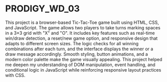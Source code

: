 # PRODIGY_WD_03

This project is a browser-based Tic-Tac-Toe game built using HTML, CSS, and JavaScript. The game allows two players to take turns marking spaces in a 3×3 grid with "X" and "O". It includes key features such as real-time win/draw detection, a reset/new game option, and responsive design that adapts to different screen sizes. The logic checks for all winning combinations after each turn, and the interface displays the winner or a draw message accordingly. Smooth styling, button animations, and a modern color palette make the game visually appealing. This project helped me deepen my understanding of DOM manipulation, event handling, and conditional logic in JavaScript while reinforcing responsive layout practices with CSS.
